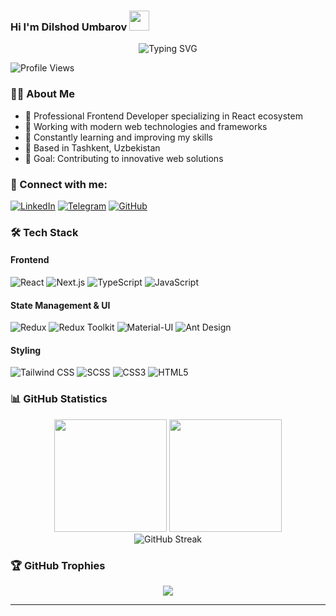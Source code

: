 ### Hi I'm Dilshod Umbarov <img src="https://media.giphy.com/media/w1OBpBd7kJqHrJnJ13/giphy.gif" width="32px" />

<div align="center">
  <img src="https://readme-typing-svg.herokuapp.com?font=Fira+Code&size=25&duration=3000&pause=1000&color=2F81F7&width=435&lines=Frontend+Developer;React+Expert;Next.js+Developer," alt="Typing SVG" />
</div>

![Profile Views](https://komarev.com/ghpvc/?username=dilshod7711&color=2F81F7)

### 👨‍💻 About Me

- 🚀 Professional Frontend Developer specializing in React ecosystem
- 💼 Working with modern web technologies and frameworks
- 🌱 Constantly learning and improving my skills
- 📍 Based in Tashkent, Uzbekistan
- 🎯 Goal: Contributing to innovative web solutions

### 🤝 Connect with me:

[![LinkedIn](https://img.shields.io/badge/LinkedIn-0077B5?style=for-the-badge&logo=linkedin&logoColor=white)](https://www.linkedin.com/in/dilshod0711)
[![Telegram](https://img.shields.io/badge/Telegram-2CA5E0?style=for-the-badge&logo=telegram&logoColor=white)](https://t.me/umbarovff)
[![GitHub](https://img.shields.io/badge/GitHub-100000?style=for-the-badge&logo=github&logoColor=white)](https://github.com/dilshod7711)

### 🛠 Tech Stack

#### Frontend
![React](https://img.shields.io/badge/React-20232A?style=for-the-badge&logo=react&logoColor=61DAFB)
![Next.js](https://img.shields.io/badge/Next.js-000000?style=for-the-badge&logo=next.js&logoColor=white)
![TypeScript](https://img.shields.io/badge/TypeScript-007ACC?style=for-the-badge&logo=typescript&logoColor=white)
![JavaScript](https://img.shields.io/badge/JavaScript-F7DF1E?style=for-the-badge&logo=javascript&logoColor=black)

#### State Management & UI
![Redux](https://img.shields.io/badge/Redux-593D88?style=for-the-badge&logo=redux&logoColor=white)
![Redux Toolkit](https://img.shields.io/badge/Redux_Toolkit-593D88?style=for-the-badge&logo=redux&logoColor=white)
![Material-UI](https://img.shields.io/badge/Material--UI-0081CB?style=for-the-badge&logo=material-ui&logoColor=white)
![Ant Design](https://img.shields.io/badge/Ant_Design-0170FE?style=for-the-badge&logo=ant-design&logoColor=white)

#### Styling
![Tailwind CSS](https://img.shields.io/badge/Tailwind_CSS-38B2AC?style=for-the-badge&logo=tailwind-css&logoColor=white)
![SCSS](https://img.shields.io/badge/SCSS-CC6699?style=for-the-badge&logo=sass&logoColor=white)
![CSS3](https://img.shields.io/badge/CSS3-1572B6?style=for-the-badge&logo=css3&logoColor=white)
![HTML5](https://img.shields.io/badge/HTML5-E34F26?style=for-the-badge&logo=html5&logoColor=white)

### 📊 GitHub Statistics

<div align="center">
  <img height="180em" src="https://github-readme-stats.vercel.app/api?username=dilshod7711&show_icons=true&theme=tokyonight&include_all_commits=true&count_private=true"/>
  <img height="180em" src="https://github-readme-stats.vercel.app/api/top-langs/?username=dilshod7711&layout=compact&langs_count=8&theme=tokyonight"/>
</div>

<div align="center">
  <img src="https://github-readme-streak-stats.herokuapp.com/?user=dilshod7711&theme=tokyonight" alt="GitHub Streak"/>
</div>

### 🏆 GitHub Trophies
<div align="center">
  <img src="https://github-profile-trophy.vercel.app/?username=dilshod7711&theme=darkhub&no-frame=true&margin-w=15"/>
</div>

---
